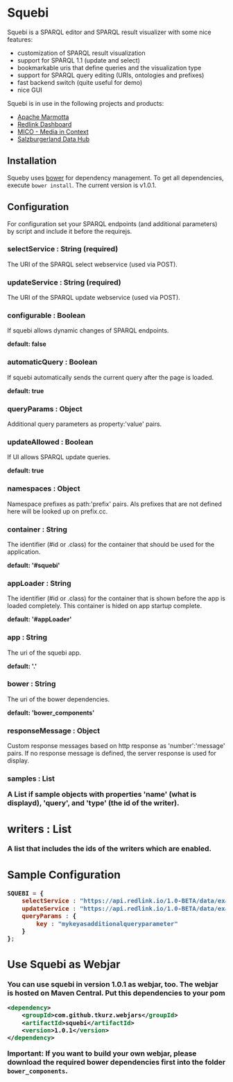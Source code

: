 Squebi
======

Squebi is a SPARQL editor and SPARQL result visualizer with some nice features:

* customization of SPARQL result visualization
* support for SPARQL 1.1 (update and select)
* bookmarkable uris that define queries and the visualization type
* support for SPARQL query editing (URIs, ontologies and prefixes)
* fast backend switch (quite useful for demo)
* nice GUI

Squebi is in use in the following projects and products:

* [Apache Marmotta](http://marmotta.apache.org)
* [Redlink Dashboard](http://redlink.co)
* [MICO - Media in Context](http://mico-project.eu)
* [Salzburgerland Data Hub](http://data.salzburgerland.com/dataset/events)

Installation
------------

Squeby uses [bower](http://bower.io/) for dependency management. To get all dependencies, execute `bower install`.
The current version is v1.0.1.

Configuration
-------------

For configuration set your SPARQL endpoints (and additional parameters) by script and include it before the requirejs.

### selectService : String (required)
The URI of the SPARQL select webservice (used via POST).

### updateService : String (required)
The URI of the SPARQL update webservice (used via POST).

### configurable : Boolean
If squebi allows dynamic changes of SPARQL endpoints.

**default: false**

### automaticQuery : Boolean
If squebi automatically sends the current query after the page is loaded.

**default: true**

### queryParams : Object
Additional query parameters as property:'value' pairs.

### updateAllowed : Boolean
If UI allows SPARQL update queries.

**default: true**

### namespaces : Object
Namespace prefixes as path:'prefix' pairs. Als prefixes that are not defined here will be looked up on prefix.cc.

### container : String
The identifier (#id or .class) for the container that should be used for the application.

**default: '#squebi'**

### appLoader : String
The identifier (#id or .class) for the container that is shown before the app is loaded completely. This container is hided on app startup complete.

**default: '#appLoader'**

### app : String
The uri of the squebi app.

**default: '.'**

### bower : String
The uri of the bower dependencies.

**default: 'bower_components'**

### responseMessage : Object
Custom response messages based on http response as 'number':'message' pairs. If no response message is defined, the server response is used for display.

### samples : List <Object>
A List if sample objects with properties 'name' (what is displayd), 'query', and 'type' (the id of the writer).

## writers : List <String>
A list that includes the ids of the writers which are enabled.

## Sample Configuration

```javascript
SQUEBI = {
    selectService : "https://api.redlink.io/1.0-BETA/data/example/sparql/select",
    updateService : "https://api.redlink.io/1.0-BETA/data/example/sparql/update",
    queryParams : {
        key : "mykeyasadditionalqueryparameter"
    }
};
```

## Use Squebi as Webjar
You can use squebi in version 1.0.1 as webjar, too. The webjar is hosted on Maven Central. Put this dependencies to your pom

```xml
<dependency>
    <groupId>com.github.tkurz.webjars</groupId>
    <artifactId>squebi</artifactId>
    <version>1.0.1</version>
</dependency>
```

Important: If you want to build your own webjar, please download the required bower dependencies first into the folder `bower_components`.
